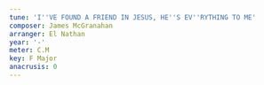 ```yaml
---
tune: 'I''VE FOUND A FRIEND IN JESUS, HE''S EV''RYTHING TO ME'
composer: James McGranahan
arranger: El Nathan
year: '-'
meter: C.M
key: F Major
anacrusis: 0
---
```

